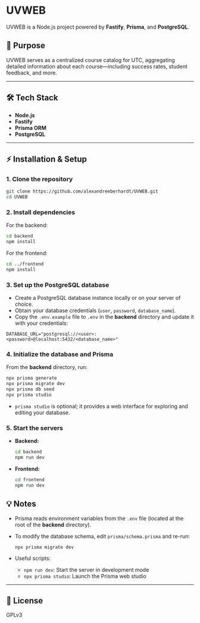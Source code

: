 # UVWEB

UVWEB is a Node.js project powered by **Fastify**, **Prisma**, and **PostgreSQL**.

## 🚀 Purpose

UVWEB serves as a centralized course catalog for UTC, aggregating detailed information about each course—including success rates, student feedback, and more.

---

## 🛠️ Tech Stack

* **Node.js**
* **Fastify**
* **Prisma ORM**
* **PostgreSQL**

---

## ⚡ Installation & Setup

### 1. Clone the repository

```bash
git clone https://github.com/alexandreeberhardt/UVWEB.git
cd UVWEB
```

### 2. Install dependencies

For the backend:

```bash
cd backend
npm install
```

For the frontend:

```bash
cd ../frontend
npm install
```

### 3. Set up the PostgreSQL database

* Create a PostgreSQL database instance locally or on your server of choice.
* Obtain your database credentials (`user`, `password`, `database_name`).
* Copy the `.env.example` file to `.env` in the **backend** directory and update it with your credentials:

```
DATABASE_URL="postgresql://<user>:<password>@localhost:5432/<database_name>"
```

### 4. Initialize the database and Prisma

From the **backend** directory, run:

```bash
npx prisma generate
npx prisma migrate dev
npx prisma db seed
npx prisma studio
```

* `prisma studio` is optional; it provides a web interface for exploring and editing your database.

### 5. Start the servers

* **Backend:**

  ```bash
  cd backend
  npm run dev
  ```

* **Frontend:**

  ```bash
  cd frontend
  npm run dev
  ```

## 💡 Notes

* Prisma reads environment variables from the `.env` file (located at the root of the **backend** directory).

* To modify the database schema, edit `prisma/schema.prisma` and re-run:

  ```bash
  npx prisma migrate dev
  ```
  
* Useful scripts:

  * `npm run dev`: Start the server in development mode
  * `npx prisma studio`: Launch the Prisma web studio

---

## 📄 License

GPLv3

